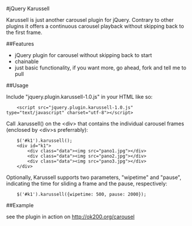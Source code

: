 #jQuery Karussell

Karussell is just another carousel plugin for jQuery. Contrary to other plugins it offers a continuous carousel playback without skipping back to the first frame. 

##Features
* jQuery plugin for carousel without skipping back to start
* chainable
* just basic functionality, if you want more, go ahead, fork and tell me to pull
	
##Usage
	
Include "jquery.plugin.karussell-1.0.js" in your HTML like so:

		<script src="jquery.plugin.karussell-1.0.js" type="text/javascript" charset="utf-8"></script>

Call .karussell() on the &lt;div&gt; that contains the individual carousel frames (enclosed by &lt;div&gt;s preferrably):

		$('#k1').karussell();
		<div id="k1">
	       	<div class="data"><img src="pano1.jpg"></div>
	       	<div class="data"><img src="pano2.jpg"></div>
			<div class="data"><img src="pano3.jpg"></div>
		</div>
	
Optionally, Karussell supports two parameters, "wipetime" and "pause", indicating the time for sliding a frame and the pause, respectively:

		$('#k1').karussell({wipetime: 500, pause: 2000});
	
##Example

see the plugin in action on http://ok200.org/carousel
